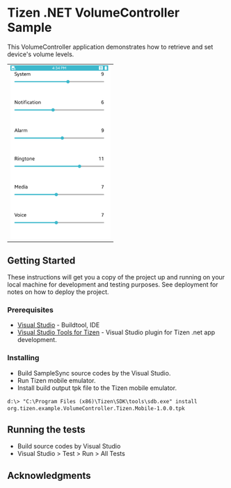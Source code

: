 # Tizen .NET VolumeController Sample

This VolumeController application demonstrates how to retrieve and set device's volume levels.

<table>
<tr>
<td>
<center><img src='VolumeController.png' height=400></center>
</td>
</tr>
</table>

## Getting Started

These instructions will get you a copy of the project up and running on your local machine for development and testing purposes. See deployment for notes on how to deploy the project.

### Prerequisites

* [Visual Studio](https://www.visualstudio.com/) - Buildtool, IDE
* [Visual Studio Tools for Tizen](https://developer.tizen.org/development/tizen-.net-preview/visual-studio-tools-tizen) - Visual Studio plugin for Tizen .net app development.

### Installing

* Build SampleSync source codes by the Visual Studio.
* Run Tizen mobile emulator.
* Install build output tpk file to the Tizen mobile emulator.

```
d:\> "C:\Program Files (x86)\Tizen\SDK\tools\sdb.exe" install org.tizen.example.VolumeController.Tizen.Mobile-1.0.0.tpk
```

## Running the tests

* Build source codes by Visual Studio
* Visual Studio > Test > Run > All Tests

## Acknowledgments
